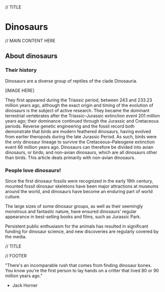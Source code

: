 
// TITLE 

# Dinosaurs 

// MAIN CONTENT HERE 

## About dinosaurs 

### Their history

Dinosaurs are a diverse group of reptiles of the clade Dinosauria.  

[IMAGE HERE] 

They first appeared during the Triassic period, between 243 and 233.23 million years ago, although the exact origin and timing of the evolution of dinosaurs is the subject of active research. They became the dominant terrestrial vertebrates after the Triassic–Jurassic extinction event 201 million years ago; their dominance continued through the Jurassic and Cretaceous periods. Reverse genetic engineering and the fossil record both demonstrate that birds are modern feathered dinosaurs, having evolved from earlier theropods during the late Jurassic Period. As such, birds were the only dinosaur lineage to survive the Cretaceous–Paleogene extinction event 66 million years ago. Dinosaurs can therefore be divided into avian dinosaurs, or birds; and non-avian dinosaurs, which are all dinosaurs other than birds. This article deals primarily with non-avian dinosaurs. 

### People love dinosaurs! 

Since the first dinosaur fossils were recognized in the early 19th century, mounted fossil dinosaur skeletons have been major attractions at museums around the world, and dinosaurs have become an enduring part of world culture.

The large sizes of some dinosaur groups, as well as their seemingly monstrous and fantastic nature, have ensured dinosaurs' regular appearance in best-selling books and films, such as Jurassic Park.

Persistent public enthusiasm for the animals has resulted in significant funding for dinosaur science, and new discoveries are regularly covered by the media.

// TITLE

// FOOTER

"There's an incomparable rush that comes from finding dinosaur bones. You know you're the first person to lay hands on a critter that lived 80 or 90 million years ago."

- Jack Horner

